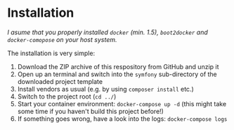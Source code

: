 # Installation

*I asume that you properly installed `docker` (min. 1.5), `boot2docker` and `docker-comopose` on your host system.*


The installation is very simple:

1. Download the ZIP archive of this respository from GitHub and unzip it
2. Open up an terminal and switch into the `symfony` sub-directory of the downloaded project template
3. Install vendors as usual (e.g. by using `composer install` etc.)
4. Switch to the project root (`cd ../`)
5. Start your container environment: `docker-compose up -d` (this might take some time if you haven't build this project before!)
6. If something goes wrong, have a look into the logs: `docker-compose logs`

